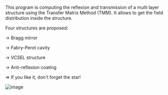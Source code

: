 This program is computing the reflexion and transmission of a multi layer structure using the Transfer Matrix Method (TMM). It allows to get the field distribution inside the structure.

Four structures are proposed:

-> Bragg mirror

-> Fabry-Perot cavity

-> VCSEL structure

-> Anti-reflexion coating


=> If you like it, don't forget the star!

![image](https://user-images.githubusercontent.com/35040499/111984838-30d3fe00-8b0c-11eb-9ef2-3f106827deda.png)

